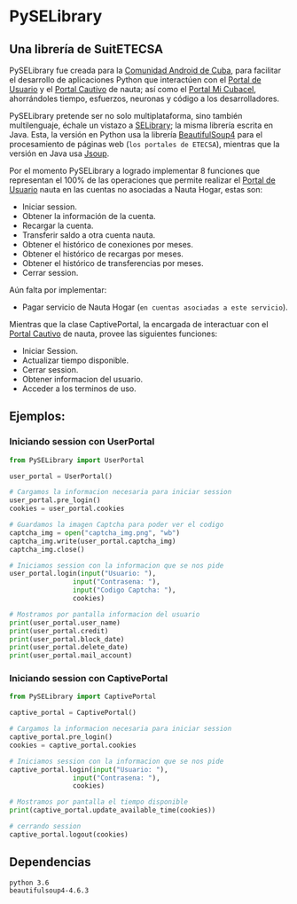 PySELibrary
===========
## Una librería de SuitETECSA

PySELibrary fue creada para la [Comunidad Android de Cuba](https://jorgen.cubava.cu/), para facilitar el desarrollo de
aplicaciones Python que interactúen con el [Portal de Usuario](https://www.portal.nauta.cu/)
y el [Portal Cautivo](https://secure.etecsa.net:8443/) de nauta; así como el
[Portal Mi Cubacel](https://mi.cubacel.net), ahorrándoles tiempo, esfuerzos, neuronas y código a los desarrolladores.
 
PySELibrary pretende ser no solo multiplataforma, sino también multilenguaje, échale un vistazo a
[SELibrary](https://github.com/marilasoft/selibrary/); la misma librería escrita en Java.
Esta, la versión en Python usa la librería [BeautifulSoup4](http://www.crummy.com/software/BeautifulSoup/bs4/) para el
procesamiento de páginas web (`los portales de ETECSA`), mientras que la versión en Java usa
[Jsoup](https://jsoup.org/).

Por el momento PySELibrary a logrado implementar 8 funciones que representan el 100% de
las operaciones que permite realizar el [Portal de Usuario](https://www.portal.nauta.cu/) nauta en las cuentas no
asociadas a Nauta Hogar, estas son:
* Iniciar session.
* Obtener la información de la cuenta.
* Recargar la cuenta.
* Transferir saldo a otra cuenta nauta.
* Obtener el histórico de conexiones por meses.
* Obtener el histórico de recargas por meses.
* Obtener el histórico de transferencias por meses.
* Cerrar session.

Aún falta por implementar:
* Pagar servicio de Nauta Hogar (`en cuentas asociadas a este servicio`).

Mientras que la clase CaptivePortal, la encargada de interactuar con el 
[Portal Cautivo](https://secure.etecsa.net:8443/) de nauta, provee las siguientes funciones:
* Iniciar Session.
* Actualizar tiempo disponible.
* Cerrar session.
* Obtener informacion del usuario.
* Acceder a los terminos de uso.

## Ejemplos:

### Iniciando session con UserPortal

```python
from PySELibrary import UserPortal

user_portal = UserPortal()

# Cargamos la informacion necesaria para iniciar session
user_portal.pre_login()
cookies = user_portal.cookies

# Guardamos la imagen Captcha para poder ver el codigo
captcha_img = open("captcha_img.png", "wb")
captcha_img.write(user_portal.captcha_img)
captcha_img.close()

# Iniciamos session con la informacion que se nos pide
user_portal.login(input("Usuario: "),
                input("Contrasena: "),
                input("Codigo Captcha: "),
                cookies)

# Mostramos por pantalla informacion del usuario
print(user_portal.user_name)
print(user_portal.credit)
print(user_portal.block_date)
print(user_portal.delete_date)
print(user_portal.mail_account)

```

### Iniciando session con CaptivePortal

```python
from PySELibrary import CaptivePortal

captive_portal = CaptivePortal()

# Cargamos la informacion necesaria para iniciar session
captive_portal.pre_login()
cookies = captive_portal.cookies

# Iniciamos session con la informacion que se nos pide
captive_portal.login(input("Usuario: "),
                input("Contrasena: "),
                cookies)

# Mostramos por pantalla el tiempo disponible
print(captive_portal.update_available_time(cookies))

# cerrando session
captive_portal.logout(cookies)

```

## Dependencias
    python 3.6
    beautifulsoup4-4.6.3
